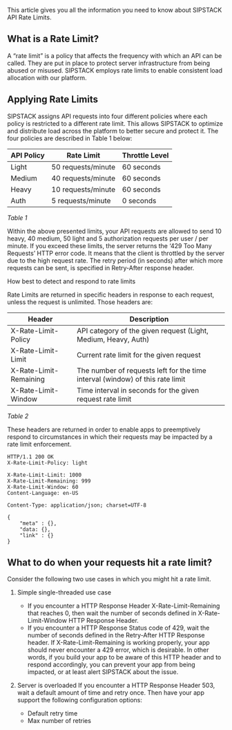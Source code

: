 This article gives you all the information you need to know about SIPSTACK API Rate Limits.

## What is a Rate Limit?
A “rate limit” is a policy that affects the frequency with which an API can be called. They are put in place to protect server infrastructure from being abused or misused. SIPSTACK employs rate limits to enable consistent load allocation with our platform.

## Applying Rate Limits
SIPSTACK assigns API requests into four different policies where each policy is restricted to a different rate limit. This allows SIPSTACK to optimize and distribute load across the platform to better secure and protect it. The four policies are described in Table 1 below:

| API Policy | Rate Limit | Throttle Level |
|---|---|---|
| Light | 50 requests/minute | 60 seconds |
| Medium | 40 requests/minute | 60 seconds |
| Heavy | 10 requests/minute | 60 seconds |
| Auth | 5 requests/minute | 0 seconds |
*Table 1*

Within the above presented limits, your API requests are allowed to send 10 heavy, 40 medium, 50 light and 5 authorization requests per user / per minute. If you exceed these limits, the server returns the ‘429 Too Many Requests’ HTTP error code. It means that the client is throttled by the server due to the high request rate. The retry period (in seconds) after which more requests can be sent, is specified in Retry-After response header.

How best to detect and respond to rate limits

Rate Limits are returned in specific headers in response to each request, unless the request is unlimited. Those headers are:

| Header | Description | 
| --- | --- |
| X-Rate-Limit-Policy | API category of the given request (Light, Medium, Heavy, Auth) |
| X-Rate-Limit-Limit | 	Current rate limit for the given request |
| X-Rate-Limit-Remaining | 	The number of requests left for the time interval (window) of this rate limit |
| X-Rate-Limit-Window | 	Time interval in seconds for the given request rate limit | 
*Table 2*

These headers are returned in order to enable apps to preemptively respond to circumstances in which their requests may be impacted by a rate limit enforcement.

```
HTTP/1.1 200 OK
X-Rate-Limit-Policy: light

X-Rate-Limit-Limit: 1000
X-Rate-Limit-Remaining: 999
X-Rate-Limit-Window: 60
Content-Language: en-US

Content-Type: application/json; charset=UTF-8

{
    "meta" : {},
    "data: {},
    "link" : {}
}
```

## What to do when your requests hit a rate limit?
Consider the following two use cases in which you might hit a rate limit.

1. Simple single-threaded use case
    - If you encounter a HTTP Response Header X-Rate-Limit-Remaining that reaches 0, then wait the number of seconds defined in X-Rate-Limit-Window HTTP Response Header. 
    - If you encounter a HTTP Response Status code of 429, wait the number of seconds defined in the Retry-After HTTP Response header.
If X-Rate-Limit-Remaining is working properly, your app should never encounter a 429 error, which is desirable. In other words, if you build your app to be aware of this HTTP header and to respond accordingly, you can prevent your app from being impacted, or at least alert SIPSTACK about the issue.

2. Server is overloaded
If you encounter a HTTP Response Header 503, wait a default amount of time and retry once. Then have your app support the following configuration options:

    - Default retry time
    - Max number of retries